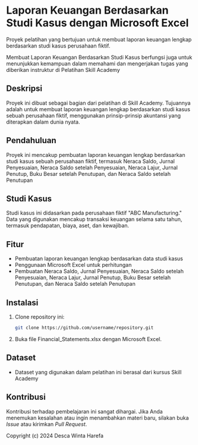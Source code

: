 # Laporan Keuangan Berdasarkan Studi Kasus dengan Microsoft Excel
Proyek pelatihan yang bertujuan untuk membuat laporan keuangan lengkap berdasarkan studi kasus perusahaan fiktif.

Membuat Laporan Keuangan Berdasarkan Studi Kasus berfungsi juga untuk menunjukkan kemampuan dalam memahami dan mengerjakan tugas yang diberikan instruktur di Pelatihan Skill Academy


## Deskripsi
Proyek ini dibuat sebagai bagian dari pelatihan di Skill Academy. Tujuannya adalah untuk membuat laporan keuangan lengkap berdasarkan studi kasus sebuah perusahaan fiktif, menggunakan prinsip-prinsip akuntansi yang diterapkan dalam dunia nyata.


## Pendahuluan
Proyek ini mencakup pembuatan laporan keuangan lengkap berdasarkan studi kasus sebuah perusahaan fiktif, termasuk Neraca Saldo, Jurnal Penyesuaian, Neraca Saldo setelah Penyesuaian, Neraca Lajur, Jurnal Penutup, Buku Besar setelah Penutupan, dan Neraca Saldo setelah Penutupan



## Studi Kasus
Studi kasus ini didasarkan pada perusahaan fiktif "ABC Manufacturing." Data yang digunakan mencakup transaksi keuangan selama satu tahun, termasuk pendapatan, biaya, aset, dan kewajiban.

## Fitur
- Pembuatan laporan keuangan lengkap berdasarkan data studi kasus
- Penggunaan Microsoft Excel untuk perhitungan
- Pembuatan Neraca Saldo, Jurnal Penyesuaian, Neraca Saldo setelah Penyesuaian, Neraca Lajur, Jurnal Penutup, Buku Besar setelah Penutupan, dan Neraca Saldo setelah Penutupan


## Instalasi
1. Clone repository ini:
   ```bash
   git clone https://github.com/username/repository.git
2. Buka file Financial_Statements.xlsx dengan Microsoft Excel.



## Dataset
- Dataset yang digunakan dalam pelatihan ini berasal dari kursus Skill Academy


## Kontribusi

Kontribusi terhadap pembelajaran ini sangat dihargai. Jika Anda menemukan kesalahan atau ingin menambahkan materi baru, silakan buka *Issue* atau kirimkan *Pull Request*.


Copyright (c) 2024 Desca Winta Harefa

